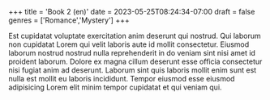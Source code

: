 +++
title = 'Book 2 (en)'
date = 2023-05-25T08:24:34-07:00
draft = false
genres = ['Romance','Mystery']
+++

Est cupidatat voluptate exercitation anim deserunt qui nostrud. Qui laborum non cupidatat Lorem qui velit laboris aute id mollit consectetur. Eiusmod laborum nostrud nostrud nulla reprehenderit in do veniam sint nisi amet id proident laborum. Dolore ex magna cillum deserunt esse officia consectetur nisi fugiat anim ad deserunt. Laborum sint quis laboris mollit enim sunt est nulla est mollit eu laboris incididunt. Tempor eiusmod esse eiusmod adipisicing Lorem elit minim tempor cupidatat et qui veniam qui.
